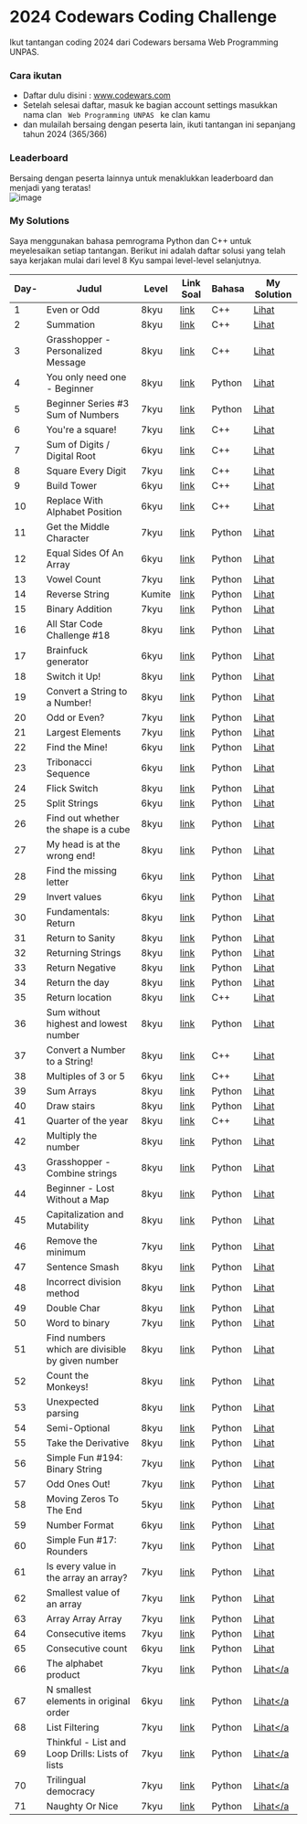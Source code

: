 # 2024 Codewars Coding Challenge
Ikut tantangan coding 2024 dari Codewars bersama Web Programming UNPAS. <br>


### Cara ikutan
- Daftar dulu disini : <a href="https://www.codewars.com/">www.codewars.com</a>
- Setelah selesai daftar, masuk ke bagian account settings masukkan nama clan <code> Web Programming UNPAS </code> ke clan kamu
- dan mulailah bersaing dengan peserta lain, ikuti tantangan ini sepanjang tahun 2024 (365/366)

### Leaderboard 
Bersaing dengan peserta lainnya untuk menaklukkan leaderboard dan menjadi yang teratas!<br>
![image](https://github.com/iambeno/2024-Codewars-Coding-Challenge/assets/132084722/be09838b-b57d-426e-81a9-c6806ce42318)



### My Solutions
Saya menggunakan bahasa pemrograma Python dan C++ untuk meyelesaikan setiap tantangan. Berikut ini adalah daftar solusi yang telah saya kerjakan mulai dari level 8 Kyu sampai level-level selanjutnya.

|  **Day-**  |   **Judul** | **Level**  |    **Link Soal**   |  **Bahasa**  |   **My Solution**   |
|------------|---------|------------|-------------|-----------------|-------------------|
| 1          | Even or Odd              | 8kyu       | <a href="https://www.codewars.com/kata/53da3dbb4a5168369a0000fe/train/cpp">link</a> | C++ | <a href="https://github.com/iambeno1/2024-Codewars-Coding-Challenge/blob/main/My%20Solutions/001_EvenOrOdd.cpp">Lihat</a>
| 2 | Summation | 8kyu | <a href="https://www.codewars.com/kata/55d24f55d7dd296eb9000030/train/cpp">link</a> | C++ | <a href="https://github.com/iambeno1/2024-Codewars-Coding-Challenge/blob/main/My%20Solutions/002_Summation.cpp">Lihat</a>
| 3 | Grasshopper - Personalized Message | 8kyu | <a href="https://www.codewars.com/kata/5772da22b89313a4d50012f7/train/cpp">link</a> | C++ | <a href="https://github.com/iambeno1/2024-Codewars-Coding-Challenge/blob/main/My%20Solutions/003_Personalized%20Message.cpp">Lihat</a>
| 4 | You only need one - Beginner| 8kyu | <a href="https://www.codewars.com/kata/57cc975ed542d3148f00015b/train/python">link</a> | Python | <a href="https://github.com/iambeno1/2024-Codewars-Coding-Challenge/blob/main/My%20Solutions/004_You%20only%20need%20one.py">Lihat</a>
| 5 | Beginner Series #3 Sum of Numbers | 7kyu | <a href="https://www.codewars.com/kata/55f2b110f61eb01779000053/train/python">link</a> | Python | <a href="https://github.com/iambeno1/2024-Codewars-Coding-Challenge/blob/main/My%20Solutions/005_Sum%20of%20Numbers.py">Lihat</a>
| 6 | You're a square! | 7kyu | <a href="https://www.codewars.com/kata/54c27a33fb7da0db0100040e/train/cpp">link</a> | C++ | <a href="https://github.com/iambeno1/2024-Codewars-Coding-Challenge/blob/main/My%20Solutions/006_Square.cpp">Lihat</a>
| 7 | Sum of Digits / Digital Root | 6kyu | <a href="https://www.codewars.com/kata/541c8630095125aba6000c00/train/cpp">link</a> | C++ | <a href="https://github.com/iambeno1/2024-Codewars-Coding-Challenge/blob/main/My%20Solutions/007_Digital%20Root.cpp">Lihat</a>
| 8 | Square Every Digit | 7kyu | <a href="https://www.codewars.com/kata/546e2562b03326a88e000020/train/cpp">link</a> | C++ | <a href="https://github.com/iambeno1/2024-Codewars-Coding-Challenge/blob/main/My%20Solutions/008_Square%20Every%20Digit.cpp">Lihat</a>
| 9 | Build Tower | 6kyu | <a href="https://www.codewars.com/kata/576757b1df89ecf5bd00073b/train/cpp">link</a> | C++ | <a href="https://github.com/iambeno1/2024-Codewars-Coding-Challenge/blob/main/My%20Solutions/009_Build%20Tower.cpp">Lihat</a>
| 10 | Replace With Alphabet Position | 6kyu | <a href="https://www.codewars.com/kata/546f922b54af40e1e90001da/train/cpp">link</a> | C++ | <a href="https://github.com/iambeno1/2024-Codewars-Coding-Challenge/blob/main/My%20Solutions/010_Replace%20Alphabet%20Position.cpp">Lihat</a>
| 11 | Get the Middle Character | 7kyu | <a href="https://www.codewars.com/kata/56747fd5cb988479af000028/train/python">link</a> | Python | <a href="https://github.com/iambeno/2024-Codewars-Coding-Challenge/blob/main/Codewars/011_Get%20the%20Middle%20Character.py">Lihat</a>
| 12 | Equal Sides Of An Array | 6kyu | <a href="https://www.codewars.com/kata/5679aa472b8f57fb8c000047/train/python">link</a> | Python | <a href="https://github.com/iambeno/2024-Codewars-Coding-Challenge/blob/main/Codewars/012_Equal%20Sides%20Of%20An%20Array.py">Lihat</a>
| 13 | Vowel Count | 7kyu | <a href="https://www.codewars.com/kata/54ff3102c1bad923760001f3/train/python">link</a> | Python | <a href="https://github.com/iambeno/2024-Codewars-Coding-Challenge/blob/main/Codewars/013_Vowel%20Count.py">Lihat</a>
| 14 | Reverse String | Kumite | <a href="https://www.codewars.com/kumite/65c37d573817126686ff7bd9?sel=65c37d573817126686ff7bd9">link</a> | Python | <a href="https://github.com/iambeno/2024-Codewars-Coding-Challenge/blob/main/Codewars/014_Reverse%20String.py">Lihat</a>
| 15 | Binary Addition | 7kyu | <a href="https://www.codewars.com/kata/551f37452ff852b7bd000139/train/python">link</a> | Python | <a href="https://github.com/iambeno/2024-Codewars-Coding-Challenge/blob/main/Codewars/015_Binary%20Addition.py">Lihat</a>
| 16 | All Star Code Challenge #18 | 8kyu | <a href="https://www.codewars.com/kata/5865918c6b569962950002a1/train/python">link</a> | Python | <a href="https://github.com/iambeno/2024-Codewars-Coding-Challenge/blob/main/Codewars/016_All%20Star%20Code%20Challenge%20%2318.py">Lihat</a>
| 17 | Brainfuck generator | 6kyu | <a href="https://www.codewars.com/kata/579e646353ba33cce2000093/train/python">link</a> | Python | <a href="https://github.com/iambeno/2024-Codewars-Coding-Challenge/blob/main/Codewars/017_Brainfuck%20generator.py">Lihat</a>
| 18 | Switch it Up! | 8kyu | <a href="https://www.codewars.com/kata/5808dcb8f0ed42ae34000031/train/python">link</a> | Python | <a href="https://github.com/iambeno/2024-Codewars-Coding-Challenge/blob/main/Codewars/018_Switch%20it%20Up!.py">Lihat</a>
| 19 | Convert a String to a Number! | 8kyu | <a href="https://www.codewars.com/kata/544675c6f971f7399a000e79/train/python">link</a> | Python | <a href="https://github.com/iambeno/2024-Codewars-Coding-Challenge/blob/main/Codewars/019_Convert%20a%20String%20to%20a%20Number!.py">Lihat</a>
| 20 | Odd or Even? | 7kyu | <a href="https://www.codewars.com/kata/5949481f86420f59480000e7/train/python">link</a> | Python | <a href="https://github.com/iambeno/2024-Codewars-Coding-Challenge/blob/main/Codewars/020_Even%20or%20Odd%20in%20Array.py">Lihat</a>
| 21 | Largest Elements | 7kyu | <a href="https://www.codewars.com/kata/53d32bea2f2a21f666000256/train/python">link</a> | Python | <a href="https://github.com/iambeno/2024-Codewars-Coding-Challenge/blob/main/Codewars/021_Largest%20Element.py">Lihat</a>
| 22 | Find the Mine! | 6kyu | <a href="https://www.codewars.com/kata/528d9adf0e03778b9e00067e/train/python">link</a> | Python | <a href="https://github.com/iambeno/2024-Codewars-Coding-Challenge/blob/main/Codewars/022_Find%20the%20Mine!.py">Lihat</a>
| 23 | Tribonacci Sequence | 6kyu | <a href="https://www.codewars.com/kata/556deca17c58da83c00002db/train/python">link</a> | Python | <a href="https://github.com/iambeno/2024-Codewars-Coding-Challenge/blob/main/Codewars/023_Tribonacci%20Sequence.py">Lihat</a>
| 24 | Flick Switch | 8kyu | <a href="https://www.codewars.com/kata/64fbfe2618692c2018ebbddb/train/python">link</a> | Python | <a href="https://github.com/iambeno/2024-Codewars-Coding-Challenge/blob/main/Codewars/024_Flick%20Switch.py">Lihat</a>
| 25 | Split Strings | 6kyu | <a href="https://www.codewars.com/kata/515de9ae9dcfc28eb6000001/train/python">link</a> | Python | <a href="https://github.com/iambeno/2024-Codewars-Coding-Challenge/blob/main/Codewars/025_Split%20Strings.py">Lihat</a>
| 26 | Find out whether the shape is a cube | 8kyu | <a href="https://www.codewars.com/kata/58d248c7012397a81800005c/train/python">link</a> | Python | <a href="https://github.com/iambeno/2024-Codewars-Coding-Challenge/blob/main/Codewars/026_Find%20out%20whether%20the%20shape%20is%20a%20cube.py">Lihat</a>
| 27 | My head is at the wrong end! | 8kyu | <a href="https://www.codewars.com/kata/56f699cd9400f5b7d8000b55/train/python">link</a> | Python | <a href="https://github.com/iambeno/2024-Codewars-Coding-Challenge/blob/main/Codewars/027_%20My%20head%20is%20at%20the%20wrong%20end!.py">Lihat</a>
| 28 | Find the missing letter | 6kyu | <a href="https://www.codewars.com/kata/5839edaa6754d6fec10000a2/train/python">link</a> | Python | <a href="https://github.com/iambeno/2024-Codewars-Coding-Challenge/blob/main/Codewars/028_Find%20the%20missing%20letter.py">Lihat</a>
| 29 | Invert values | 6kyu | <a href="https://www.codewars.com/kata/5899dc03bc95b1bf1b0000ad/train/python">link</a> | Python | <a href="https://github.com/iambeno/2024-Codewars-Coding-Challenge/blob/main/Codewars/029_Invert%20values.py">Lihat</a>
| 30 | Fundamentals: Return | 8kyu | <a href="https://www.codewars.com/kata/55a5befdf16499bffb00007b/train/python">link</a> | Python | <a href="https://github.com/iambeno/2024-Codewars-Coding-Challenge/blob/main/Codewars/030_Fundamentals%20Return.py">Lihat</a>
| 31 | Return to Sanity | 8kyu | <a href="https://www.codewars.com/kata/514a7ac1a33775cbb500001e/train/python">link</a> | Python | <a href="https://github.com/iambeno/2024-Codewars-Coding-Challenge/blob/main/Codewars/031_Return%20to%20Sanity.py">Lihat</a>
| 32 | Returning Strings | 8kyu | <a href="https://www.codewars.com/kata/55a70521798b14d4750000a4/train/python">link</a> | Python | <a href="https://github.com/iambeno/2024-Codewars-Coding-Challenge/blob/main/Codewars/032_Returning%20Strings.py">Lihat</a>
| 33 | Return Negative | 8kyu | <a href="https://www.codewars.com/kata/55685cd7ad70877c23000102/train/python">link</a> | Python | <a href="https://github.com/iambeno/2024-Codewars-Coding-Challenge/blob/main/Codewars/033_Return%20Negative.py">Lihat</a>
| 34 | Return the day | 8kyu | <a href="https://www.codewars.com/kata/59dd3ccdded72fc78b000b25/train/python">link</a> | Python | <a href="https://github.com/iambeno/2024-Codewars-Coding-Challenge/blob/main/Codewars/034_Return%20the%20day.py">Lihat</a>
| 35 | Return location | 8kyu | <a href="https://www.codewars.com/kata/57f037927b45ef77b3000260/train/cpp">link</a> | C++ | <a href="https://github.com/iambeno/2024-Codewars-Coding-Challenge/blob/main/Codewars/035_Return_Location.cpp">Lihat</a>
| 36 | Sum without highest and lowest number | 8kyu | <a href="https://www.codewars.com/kata/576b93db1129fcf2200001e6/train/python">link</a> | Python | <a href="https://github.com/iambeno/2024-Codewars-Coding-Challenge/blob/main/Codewars/036_Sum%20without%20highest%20and%20lowest%20number.py">Lihat</a>
| 37 | Convert a Number to a String! | 8kyu | <a href="https://www.codewars.com/kata/5265326f5fda8eb1160004c8/train/cpp">link</a> | C++ | <a href="https://github.com/iambeno/2024-Codewars-Coding-Challenge/blob/main/Codewars/037_Convert_a_Number_to_a_String.cpp">Lihat</a>
| 38 | Multiples of 3 or 5 | 6kyu | <a href="https://www.codewars.com/kata/514b92a657cdc65150000006/train/cpp">link</a> | C++ | <a href="https://github.com/iambeno/2024-Codewars-Coding-Challenge/blob/main/Codewars/038_Multiples_of_3_or_5.cpp">Lihat</a>
| 39 | Sum Arrays | 8kyu | <a href="https://www.codewars.com/kata/53dc54212259ed3d4f00071c/train/python">link</a> | Python | <a href="https://github.com/iambeno/2024-Codewars-Coding-Challenge/blob/main/Codewars/039_Sum%20Arrays.py">Lihat</a>
| 40 | Draw stairs | 8kyu | <a href="https://www.codewars.com/kata/5b4e779c578c6a898e0005c5/train/python">link</a> | Python | <a href="https://github.com/iambeno/2024-Codewars-Coding-Challenge/blob/main/Codewars/040_Draw%20stairs.py">Lihat</a>
| 41 | Quarter of the year | 8kyu | <a href="https://www.codewars.com/kata/5ce9c1000bab0b001134f5af/train/cpp">link</a> | C++ | <a href="https://github.com/iambeno/2024-Codewars-Coding-Challenge/blob/main/Codewars/041_Quarter_of_the_year.cpp">Lihat</a>
| 42 | Multiply the number | 8kyu | <a href="https://www.codewars.com/kata/5708f682c69b48047b000e07/train/python">link</a> | Python | <a href="https://github.com/iambeno/2024-Codewars-Coding-Challenge/blob/main/Codewars/042_Multiply%20the%20number.py">Lihat</a>
| 43 | Grasshopper - Combine strings | 8kyu | <a href="https://www.codewars.com/kata/55f73f66d160f1f1db000059/train/python">link</a> | Python | <a href="https://github.com/iambeno/2024-Codewars-Coding-Challenge/blob/main/Codewars/043_%20Grasshopper%20-%20Combine%20strings.py">Lihat</a>
| 44 | Beginner - Lost Without a Map | 8kyu | <a href="https://www.codewars.com/kata/57f781872e3d8ca2a000007e/train/python">link</a> | Python | <a href="https://github.com/iambeno/2024-Codewars-Coding-Challenge/blob/main/Codewars/044_Beginner%20-%20Lost%20Without%20a%20Map.py">Lihat</a>
| 45 | Capitalization and Mutability | 8kyu | <a href="https://www.codewars.com/kata/595970246c9b8fa0a8000086/train/python">link</a> | Python | <a href="https://github.com/iambeno/2024-Codewars-Coding-Challenge/blob/main/Codewars/045_Capitalization%20and%20Mutability.py">Lihat</a>
| 46 | Remove the minimum | 7kyu | <a href="https://www.codewars.com/kata/563cf89eb4747c5fb100001b/train/python">link</a> | Python | <a href="https://github.com/iambeno/2024-Codewars-Coding-Challenge/blob/main/Codewars/046_Remove%20the%20minimum.py">Lihat</a>
| 47 | Sentence Smash | 8kyu | <a href="https://www.codewars.com/kata/53dc23c68a0c93699800041d/train/python">link</a> | Python | <a href="https://github.com/iambeno/2024-Codewars-Coding-Challenge/blob/main/Codewars/047_Sentence%20Smash.py">Lihat</a>
| 48 | Incorrect division method | 8kyu | <a href="https://www.codewars.com/kata/54d1c59aba326343c80000e7/train/python">link</a> | Python | <a href="https://github.com/iambeno/2024-Codewars-Coding-Challenge/blob/main/Codewars/048_Incorrect%20division%20method.py">Lihat</a>
| 49 | Double Char | 8kyu | <a href="https://www.codewars.com/kata/56b1f01c247c01db92000076/train/python">link</a> | Python | <a href="https://github.com/iambeno/2024-Codewars-Coding-Challenge/blob/main/Codewars/049_Double%20Char.py">Lihat</a>
| 50 | Word to binary | 7kyu | <a href="https://www.codewars.com/kata/59859f435f5d18ede7000050/train/python">link</a> | Python | <a href="https://github.com/iambeno/2024-Codewars-Coding-Challenge/blob/main/Codewars/050_Word%20to%20binary.py">Lihat</a>
| 51 | Find numbers which are divisible by given number | 8kyu | <a href="https://www.codewars.com/kata/55edaba99da3a9c84000003b/train/python">link</a> | Python | <a href="https://github.com/iambeno/2024-Codewars-Coding-Challenge/blob/main/Codewars/051_Find%20Number%20by%20Given%20Number.py">Lihat</a>
| 52 | Count the Monkeys! | 8kyu | <a href="https://www.codewars.com/kata/56f69d9f9400f508fb000ba7/train/python">link</a> | Python | <a href="https://github.com/iambeno/2024-Codewars-Coding-Challenge/blob/main/Codewars/052_Count%20the%20Monkeys!.py">Lihat</a>
| 53 | Unexpected parsing | 8kyu | <a href="https://www.codewars.com/kata/54fdaa4a50f167b5c000005f/train/python">link</a> | Python | <a href="https://github.com/iambeno/2024-Codewars-Coding-Challenge/blob/main/Codewars/053_Unexpected%20parsing.py">Lihat</a>
| 54 | Semi-Optional | 8kyu | <a href="https://www.codewars.com/kata/521cd52e790405a74800032c/train/python">link</a> | Python | <a href="https://github.com/iambeno/2024-Codewars-Coding-Challenge/blob/main/Codewars/054_Semi-Optional.py">Lihat</a>
| 55 | Take the Derivative | 8kyu | <a href="https://www.codewars.com/kata/5963c18ecb97be020b0000a2/train/python">link</a> | Python | <a href="https://github.com/iambeno/2024-Codewars-Coding-Challenge/blob/main/Codewars/055_Take%20the%20Derivative.py">Lihat</a>
| 56 | Simple Fun #194: Binary String | 7kyu | <a href="https://www.codewars.com/kata/58c218efd8d3cad11c0000ef/train/python">link</a> | Python | <a href="https://github.com/iambeno/2024-Codewars-Coding-Challenge/blob/main/Codewars/056_Binary%20String.py">Lihat</a>
| 57 | Odd Ones Out! | 7kyu | <a href="https://www.codewars.com/kata/5d376cdc9bcee7001fcb84c0/train/python">link</a> | Python | <a href="https://github.com/iambeno/2024-Codewars-Coding-Challenge/blob/main/Codewars/057_Odd%20Ones%20Out!.py">Lihat</a>
| 58 | Moving Zeros To The End | 5kyu | <a href="https://www.codewars.com/kata/52597aa56021e91c93000cb0/train/python">link</a> | Python | <a href="https://github.com/iambeno/2024-Codewars-Coding-Challenge/blob/main/Codewars/058_Moving%20Zeros%20To%20The%20End.py">Lihat</a>
| 59 | Number Format | 6kyu | <a href="https://www.codewars.com/kata/565c4e1303a0a006d7000127/train/python">link</a> | Python | <a href="https://github.com/iambeno/2024-Codewars-Coding-Challenge/blob/main/Codewars/059_Number%20Format.py">Lihat</a>
| 60 | Simple Fun #17: Rounders | 7kyu | <a href="https://www.codewars.com/kata/58846d50f54f021d90000012/train/python">link</a> | Python | <a href="https://github.com/iambeno/2024-Codewars-Coding-Challenge/blob/main/Codewars/060_Rounders.py">Lihat</a>
| 61 | Is every value in the array an array? | 7kyu | <a href="https://www.codewars.com/kata/582c81d982a0a65424000201/train/python">link</a> | Python | <a href="https://github.com/iambeno/2024-Codewars-Coding-Challenge/blob/main/Codewars/061_Is%20every%20value%20in%20the%20array%20an%20array.py">Lihat</a>
| 62 | Smallest value of an array | 7kyu | <a href="https://www.codewars.com/kata/544a54fd18b8e06d240005c0/train/python">link</a> | Python | <a href="https://github.com/iambeno/2024-Codewars-Coding-Challenge/blob/main/Codewars/062_Smallest%20value%20of%20an%20array.py">Lihat</a>
| 63 | Array Array Array | 7kyu | <a href="https://www.codewars.com/kata/57eb936de1051801d500008a/train/python">link</a> | Python | <a href="https://github.com/iambeno/2024-Codewars-Coding-Challenge/blob/main/Codewars/063_Aray%20aray%20aray.py">Lihat</a>
| 64 | Consecutive items | 7kyu | <a href="https://www.codewars.com/kata/5f6d533e1475f30001e47514/train/python">link</a> | Python | <a href="https://github.com/iambeno/2024-Codewars-Coding-Challenge/blob/main/Codewars/064_Consecutive%20items.py">Lihat</a>
| 65 | Consecutive count | 6kyu | <a href="https://www.codewars.com/kata/59c3e819d751df54e9000098/train/python">link</a> | Python | <a href="https://github.com/iambeno/2024-Codewars-Coding-Challenge/blob/main/Codewars/065_Consecutive%20count.py">Lihat</a>
| 66 | The alphabet product | 7kyu | <a href="https://www.codewars.com/kata/63b06ea0c9e1ce000f1e2407/train/python">link</a> | Python | <a href="https://github.com/iambeno/2024-Codewars-Coding-Challenge/blob/main/Codewars/066_The%20alphabet%20product.py">Lihat</a
| 67 | N smallest elements in original order | 6kyu | <a href="https://www.codewars.com/kata/5aec1ed7de4c7f3517000079/train/python">link</a> | Python | <a href="https://github.com/iambeno/2024-Codewars-Coding-Challenge/blob/main/Codewars/067_N%20smallest%20elements%20in%20original%20order.py">Lihat</a
| 68 | List Filtering | 7kyu | <a href="https://www.codewars.com/kata/53dbd5315a3c69eed20002dd/train/python">link</a> | Python | <a href="https://github.com/iambeno/2024-Codewars-Coding-Challenge/blob/main/Codewars/068_List%20Filtering.py">Lihat</a
| 69 | Thinkful - List and Loop Drills: Lists of lists | 7kyu | <a href="https://www.codewars.com/kata/586e1d458cb711f0a800033b/train/python">link</a> | Python | <a href="https://github.com/iambeno/2024-Codewars-Coding-Challenge/blob/main/Codewars/069_Thinkful%20-%20List%20and%20Loop%20Drills%20Lists%20of%20lists.py">Lihat</a
| 70 | Trilingual democracy | 7kyu | <a href="https://www.codewars.com/kata/62f17be8356b63006a9899dc/train/python">link</a> | Python | <a href="https://github.com/iambeno1/2024-Codewars-Coding-Challenge/blob/working/My%20Solutions/070_Trilingual%20democracy.py">Lihat</a
| 71 | Naughty Or Nice | 7kyu | <a href="https://www.codewars.com/kata/5662b14e0a1fb8320a00005c/train/python">link</a> | Python | <a href="https://github.com/iambeno1/2024-Codewars-Coding-Challenge/blob/working/My%20Solutions/071_Naughty%20or%20Nice.py">Lihat</a
